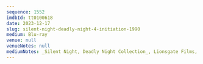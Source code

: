 ```yaml
---
sequence: 1552
imdbId: tt0100618
date: 2023-12-17
slug: silent-night-deadly-night-4-initiation-1990
medium: Blu-ray
venue: null
venueNotes: null
mediumNotes: _Silent Night, Deadly Night Collection_, Lionsgate Films, 2022
---
```

